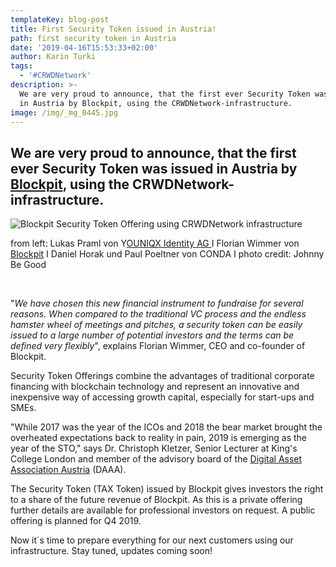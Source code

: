 ```yaml
---
templateKey: blog-post
title: First Security Token issued in Austria!
path: first security token in Austria
date: '2019-04-16T15:53:33+02:00'
author: Karin Turki
tags:
  - '#CRWDNetwork'
description: >-
  We are very proud to announce, that the first ever Security Token was issued
  in Austria by Blockpit, using the CRWDNetwork-infrastructure.
image: /img/_mg_0445.jpg
---
```

## We are very proud to announce, that the first ever Security Token was issued in Austria by [Blockpit](https://blockpit.io/), using the CRWDNetwork-infrastructure.

![Blockpit Security Token Offering using CRWDNetwork infrastructure](/img/_mg_0445.jpg)

from left: Lukas Praml von Y[OUNIQX Identity AG ](https://www.mia.at/)I Florian Wimmer von [Blockpit](https://blockpit.io/) I Daniel Horak und Paul Poeltner von CONDA  I  photo credit: Johnny Be Good


</br>

"_We have chosen this new financial instrument to fundraise for several reasons. When compared to the traditional VC process and the endless hamster wheel of meetings and pitches, a security token can be easily issued to a large number of potential investors and the terms can be defined very flexibly_", explains Florian Wimmer, CEO and co-founder of Blockpit.

Security Token Offerings combine the advantages of traditional corporate financing with blockchain technology and represent an innovative and inexpensive way of accessing growth capital, especially for start-ups and SMEs.

"While 2017 was the year of the ICOs and 2018 the bear market brought the overheated
 expectations back to reality in pain, 2019 is emerging as the year of the STO," says Dr. Christoph Kletzer, Senior Lecturer at King's College London and member of the advisory board of the [Digital Asset Association Austria](https://daaa.at/) (DAAA).

The Security Token (TAX Token) issued by Blockpit gives investors the right to a share
of the future revenue of Blockpit. As this is a private offering further details are available for professional investors on request. A public offering is planned for Q4 2019.

Now it´s time to prepare everything for our next customers using our infrastructure. Stay tuned, updates coming soon!

</br>
